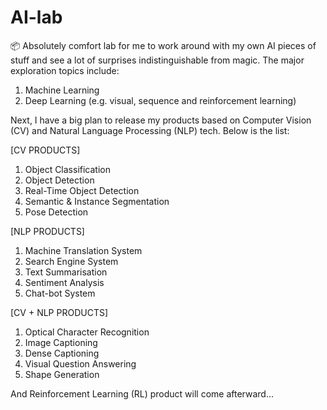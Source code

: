 # AI-lab
📦 Absolutely comfort lab for me to work around with my own AI pieces of stuff and see a lot of surprises indistinguishable from magic. The major exploration topics include:

1. Machine Learning
2. Deep Learning (e.g. visual, sequence and reinforcement learning)

Next, I have a big plan to release my products based on Computer Vision (CV) and Natural Language Processing (NLP) tech. Below is the list:

[CV PRODUCTS]
1. Object Classification
2. Object Detection
3. Real-Time Object Detection
4. Semantic & Instance Segmentation
5. Pose Detection

[NLP PRODUCTS]
1. Machine Translation System
2. Search Engine System
3. Text Summarisation
4. Sentiment Analysis
5. Chat-bot System

[CV + NLP PRODUCTS]
1. Optical Character Recognition
2. Image Captioning
3. Dense Captioning
4. Visual Question Answering
5. Shape Generation

And Reinforcement Learning (RL) product will come afterward...

